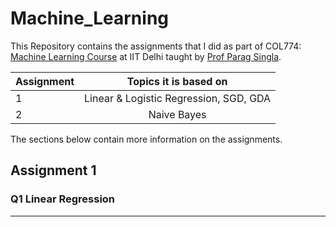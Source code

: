# Machine_Learning

This Repository contains the assignments that I did as part of COL774: [Machine Learning Course] at IIT Delhi taught by [Prof Parag Singla].

| Assignment    | Topics it is based on | 
| ------------- |:-------------:| 
| 1             | Linear & Logistic Regression, SGD, GDA | 
| 2             | Naive Bayes    |  

The sections below contain more information on the assignments.

## Assignment 1

### Q1 Linear Regression
---
[Machine Learning Course]: https://www.cse.iitd.ac.in/~parags/teaching/col774/
[Prof Parag Singla]: https://www.cse.iitd.ac.in/~parags/
